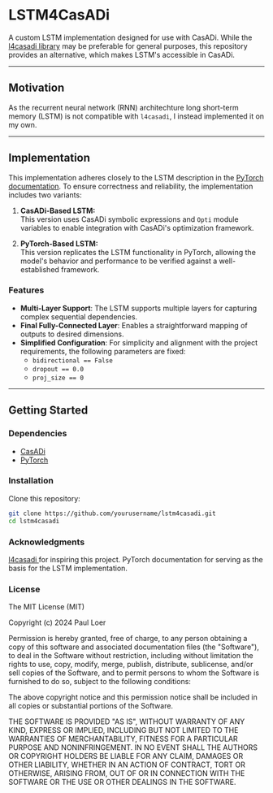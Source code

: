 # **LSTM4CasADi**
A custom LSTM implementation designed for use with CasADi. While the [l4casadi library](https://github.com/Tim-Salzmann/l4casadi) may be preferable for general purposes, this repository provides an alternative, which makes LSTM's accessible in CasADi.

---

## **Motivation**  
As the recurrent neural network (RNN) architechture long short-term memory (LSTM) is not compatible with `l4casadi`, I instead implemented it on my own.

---

## **Implementation**  

This implementation adheres closely to the LSTM description in the [PyTorch documentation](https://pytorch.org/docs/stable/nn.html#torch.nn.LSTM). To ensure correctness and reliability, the implementation includes two variants:

1. **CasADi-Based LSTM:**  
   This version uses CasADi symbolic expressions and `Opti` module variables to enable integration with CasADi's optimization framework.

2. **PyTorch-Based LSTM:**  
   This version replicates the LSTM functionality in PyTorch, allowing the model's behavior and performance to be verified against a well-established framework.

### **Features**
- **Multi-Layer Support**: The LSTM supports multiple layers for capturing complex sequential dependencies.  
- **Final Fully-Connected Layer**: Enables a straightforward mapping of outputs to desired dimensions.  
- **Simplified Configuration**: For simplicity and alignment with the project requirements, the following parameters are fixed:  
  - `bidirectional == False`  
  - `dropout == 0.0`  
  - `proj_size == 0`  

---

## **Getting Started**  
### **Dependencies**  
- [CasADi](https://web.casadi.org)  
- [PyTorch](https://pytorch.org)  

### **Installation**  
Clone this repository:  
```bash
git clone https://github.com/yourusername/lstm4casadi.git
cd lstm4casadi
```

### **Acknowledgments**

[l4casadi ](https://github.com/Tim-Salzmann/l4casadi) for inspiring this project.
PyTorch documentation for serving as the basis for the LSTM implementation.

### **License**
 
The MIT License (MIT)

Copyright (c) 2024 Paul Loer

Permission is hereby granted, free of charge, to any person obtaining a copy of this software and associated documentation files (the "Software"), to deal in the Software without restriction, including without limitation the rights to use, copy, modify, merge, publish, distribute, sublicense, and/or sell copies of the Software, and to permit persons to whom the Software is furnished to do so, subject to the following conditions:

The above copyright notice and this permission notice shall be included in all copies or substantial portions of the Software.

THE SOFTWARE IS PROVIDED "AS IS", WITHOUT WARRANTY OF ANY KIND, EXPRESS OR IMPLIED, INCLUDING BUT NOT LIMITED TO THE WARRANTIES OF MERCHANTABILITY, FITNESS FOR A PARTICULAR PURPOSE AND NONINFRINGEMENT. IN NO EVENT SHALL THE AUTHORS OR COPYRIGHT HOLDERS BE LIABLE FOR ANY CLAIM, DAMAGES OR OTHER LIABILITY, WHETHER IN AN ACTION OF CONTRACT, TORT OR OTHERWISE, ARISING FROM, OUT OF OR IN CONNECTION WITH THE SOFTWARE OR THE USE OR OTHER DEALINGS IN THE SOFTWARE.
